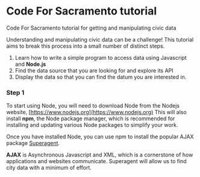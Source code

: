 # Code For Sacramento tutorial
Code For Sacramento tutorial for getting and manipulating civic data

Understanding and manipulating civic data can be a challenge! This tutorial aims to break this process into a small number of distinct steps.

1. Learn how to write a simple program to access data using Javascript and **Node.js**
2. Find the data source that you are looking for and explore its API
3. Display the data so that you can find the datum you are interested in.

### Step 1
To start using Node, you will need to download Node from the Nodejs website, [https://www.nodejs.org](https://www.nodejs.org)
This will also install **npm**, the Node package manager, which is recommended for installing and updating various Node packages to simplify your work.

Once you have installed Node, you can use npm to install the popular AJAX package [Superagent](https://github.com/visionmedia/superagent).

**AJAX** is Asynchronous Javascript and XML, which is a cornerstone of how applications and websites communicate. Superagent will allow us to find city data with a minimum of effort.

